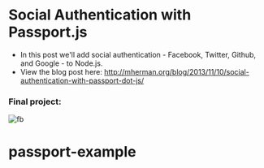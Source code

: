 # Social Authentication with Passport.js

- In this post we'll add social authentication - Facebook, Twitter, Github, and Google - to Node.js. 
- View the blog post here: http://mherman.org/blog/2013/11/10/social-authentication-with-passport-dot-js/

### Final project:

![fb](https://raw.github.com/mjhea0/passport-examples/master/public/img/final.png)


# passport-example 
